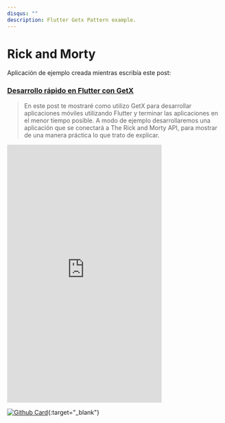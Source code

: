 ```yaml
---
disqus: ""
description: Flutter Getx Pattern example.
---
```


# Rick and Morty

Aplicación de ejemplo creada mientras escribía este post:

### [Desarrollo rápido en Flutter con GetX](/blog/2020/03/07/desarrollo-rápido-en-flutter-con-getx/)

> En este post te mostraré como utilizo GetX para desarrollar aplicaciones móviles utilizando Flutter y terminar las aplicaciones en el menor tiempo posible. A modo de ejemplo desarrollaremos una aplicación que se conectará a The Rick and Morty API, para mostrar de una manera práctica lo que trato de explicar.

<iframe src="https://flutter-rickandmorty.netlify.app/" width="360" height="600" frameBorder="0">
</iframe>

[![Github Card](https://github-readme-stats.vercel.app/api/pin/?username=correaleyval&repo=rick_and_morty)](https://github.com/correaleyval/rick_and_morty){:target="_blank"}